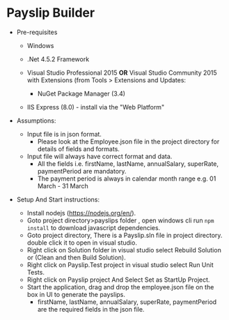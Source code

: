 Payslip Builder
===============

- Pre-requisites

	- Windows 
	- .Net 4.5.2 Framework
	- Visual Studio Professional 2015 **OR** Visual Studio Community 2015 with Extensions (from Tools > Extensions and Updates:
		- NuGet Package Manager (3.4)

	- IIS Express (8.0) - install via the "Web Platform"

- Assumptions:
	- Input file is in json format.
		- Please look at the Employee.json file in the project directory for details of fields and formats.
	- Input file will always have correct format and data.
		- All the fields i.e. firstName, lastName, annualSalary, superRate, paymentPeriod are mandatory.
		- The payment period is always in calendar month range e.g. 01 March - 31 March

- Setup And Start instructions:
	- Install nodejs (https://nodejs.org/en/).
	- Goto project directory>payslips folder , open windows cli run `npm install` to download javascript dependencies.
	- Goto project directory, There is a Payslip.sln file in project directory. double click it to open in visual studio.
	- Right click on Solution folder in visual studio select Rebuild Solution or (Clean and then Build Solution).
	- Right click on Payslip.Test project in visual studio select Run Unit Tests.
	- Right click on Payslip project And Select Set as StartUp Project.
	- Start the application, drag and drop the employee.json file on the box in UI to generate the payslips.
		- firstName, lastName, annualSalary, superRate, paymentPeriod are the required fields in the json file.
